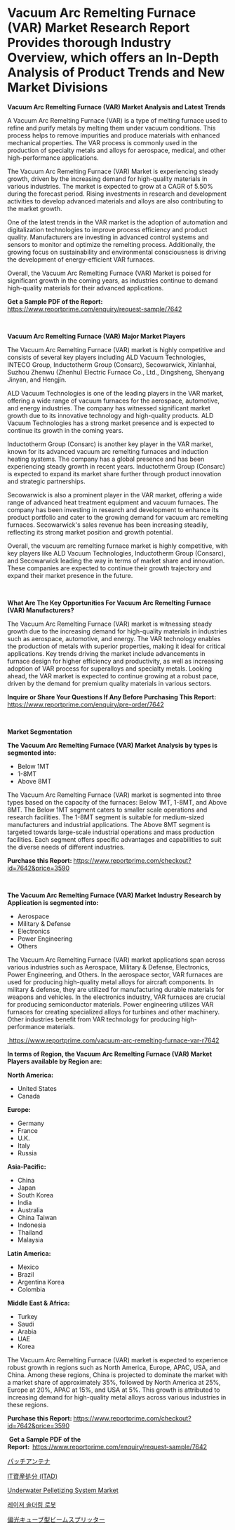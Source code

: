 <p><h1>Vacuum Arc Remelting Furnace (VAR) Market Research Report Provides thorough Industry Overview, which offers an In-Depth Analysis of Product Trends and New Market Divisions</h1></p><p><strong>Vacuum Arc Remelting Furnace (VAR) Market Analysis and Latest Trends</strong></p>
<p><p>A Vacuum Arc Remelting Furnace (VAR) is a type of melting furnace used to refine and purify metals by melting them under vacuum conditions. This process helps to remove impurities and produce materials with enhanced mechanical properties. The VAR process is commonly used in the production of specialty metals and alloys for aerospace, medical, and other high-performance applications.</p><p>The Vacuum Arc Remelting Furnace (VAR) Market is experiencing steady growth, driven by the increasing demand for high-quality materials in various industries. The market is expected to grow at a CAGR of 5.50% during the forecast period. Rising investments in research and development activities to develop advanced materials and alloys are also contributing to the market growth.</p><p>One of the latest trends in the VAR market is the adoption of automation and digitalization technologies to improve process efficiency and product quality. Manufacturers are investing in advanced control systems and sensors to monitor and optimize the remelting process. Additionally, the growing focus on sustainability and environmental consciousness is driving the development of energy-efficient VAR furnaces.</p><p>Overall, the Vacuum Arc Remelting Furnace (VAR) Market is poised for significant growth in the coming years, as industries continue to demand high-quality materials for their advanced applications.</p></p>
<p><strong>Get a Sample PDF of the Report:&nbsp;</strong> <a href="https://www.reportprime.com/enquiry/request-sample/7642">https://www.reportprime.com/enquiry/request-sample/7642</a></p>
<p>&nbsp;</p>
<p><strong>Vacuum Arc Remelting Furnace (VAR) Major Market Players</strong></p>
<p><p>The Vacuum Arc Remelting Furnace (VAR) market is highly competitive and consists of several key players including ALD Vacuum Technologies, INTECO Group, Inductotherm Group (Consarc), Secowarwick, Xinlanhai, Suzhou Zhenwu (Zhenhu) Electric Furnace Co., Ltd., Dingsheng, Shenyang Jinyan, and Hengjin.</p><p>ALD Vacuum Technologies is one of the leading players in the VAR market, offering a wide range of vacuum furnaces for the aerospace, automotive, and energy industries. The company has witnessed significant market growth due to its innovative technology and high-quality products. ALD Vacuum Technologies has a strong market presence and is expected to continue its growth in the coming years.</p><p>Inductotherm Group (Consarc) is another key player in the VAR market, known for its advanced vacuum arc remelting furnaces and induction heating systems. The company has a global presence and has been experiencing steady growth in recent years. Inductotherm Group (Consarc) is expected to expand its market share further through product innovation and strategic partnerships.</p><p>Secowarwick is also a prominent player in the VAR market, offering a wide range of advanced heat treatment equipment and vacuum furnaces. The company has been investing in research and development to enhance its product portfolio and cater to the growing demand for vacuum arc remelting furnaces. Secowarwick's sales revenue has been increasing steadily, reflecting its strong market position and growth potential.</p><p>Overall, the vacuum arc remelting furnace market is highly competitive, with key players like ALD Vacuum Technologies, Inductotherm Group (Consarc), and Secowarwick leading the way in terms of market share and innovation. These companies are expected to continue their growth trajectory and expand their market presence in the future.</p></p>
<p>&nbsp;</p>
<p><strong>What Are The Key Opportunities For Vacuum Arc Remelting Furnace (VAR) Manufacturers?</strong></p>
<p><p>The Vacuum Arc Remelting Furnace (VAR) market is witnessing steady growth due to the increasing demand for high-quality materials in industries such as aerospace, automotive, and energy. The VAR technology enables the production of metals with superior properties, making it ideal for critical applications. Key trends driving the market include advancements in furnace design for higher efficiency and productivity, as well as increasing adoption of VAR process for superalloys and specialty metals. Looking ahead, the VAR market is expected to continue growing at a robust pace, driven by the demand for premium quality materials in various sectors.</p></p>
<p><strong>Inquire or Share Your Questions If Any Before Purchasing This Report:</strong> <a href="https://www.reportprime.com/enquiry/pre-order/7642">https://www.reportprime.com/enquiry/pre-order/7642</a></p>
<p>&nbsp;</p>
<p><strong>Market Segmentation</strong></p>
<p><strong>The Vacuum Arc Remelting Furnace (VAR) Market Analysis by types is segmented into:</strong></p>
<p><ul><li>Below 1MT</li><li>1-8MT</li><li>Above 8MT</li></ul></p>
<p><p>The Vacuum Arc Remelting Furnace (VAR) market is segmented into three types based on the capacity of the furnaces: Below 1MT, 1-8MT, and Above 8MT. The Below 1MT segment caters to smaller scale operations and research facilities. The 1-8MT segment is suitable for medium-sized manufacturers and industrial applications. The Above 8MT segment is targeted towards large-scale industrial operations and mass production facilities. Each segment offers specific advantages and capabilities to suit the diverse needs of different industries.</p></p>
<p><strong>Purchase this Report:&nbsp;</strong><a href="https://www.reportprime.com/checkout?id=7642&price=3590">https://www.reportprime.com/checkout?id=7642&price=3590</a></p>
<p>&nbsp;</p>
<p><strong>The Vacuum Arc Remelting Furnace (VAR) Market Industry Research by Application is segmented into:</strong></p>
<p><ul><li>Aerospace</li><li>Military & Defense</li><li>Electronics</li><li>Power Engineering</li><li>Others</li></ul></p>
<p><p>The Vacuum Arc Remelting Furnace (VAR) market applications span across various industries such as Aerospace, Military & Defense, Electronics, Power Engineering, and Others. In the aerospace sector, VAR furnaces are used for producing high-quality metal alloys for aircraft components. In military & defense, they are utilized for manufacturing durable materials for weapons and vehicles. In the electronics industry, VAR furnaces are crucial for producing semiconductor materials. Power engineering utilizes VAR furnaces for creating specialized alloys for turbines and other machinery. Other industries benefit from VAR technology for producing high-performance materials.</p></p>
<p><a href="https://www.reportprime.com/vacuum-arc-remelting-furnace-var-r7642">&nbsp;https://www.reportprime.com/vacuum-arc-remelting-furnace-var-r7642</a></p>
<p><strong>In terms of Region, the Vacuum Arc Remelting Furnace (VAR) Market Players available by Region are:</strong></p>
<p>
    <p> <strong> North America: </strong>
        <ul>
            <li>United States</li>
            <li>Canada</li>
        </ul>
        </p> 
    <p> <strong> Europe: </strong>
        <ul>
            <li>Germany</li>
            <li>France</li>
            <li>U.K.</li>
            <li>Italy</li>
            <li>Russia</li>
        </ul>
        </p> 
    <p> <strong> Asia-Pacific: </strong>
        <ul>
            <li>China</li>
            <li>Japan</li>
            <li>South Korea</li>
            <li>India</li>
            <li>Australia</li>
            <li>China Taiwan</li>
            <li>Indonesia</li>
            <li>Thailand</li>
            <li>Malaysia</li>
        </ul>
        </p> 
    <p> <strong> Latin America: </strong>
        <ul>
            <li>Mexico</li>
            <li>Brazil</li>
            <li>Argentina Korea</li>
            <li>Colombia</li>
        </ul>
        </p> 
    <p> <strong> Middle East & Africa: </strong>
        <ul>
            <li>Turkey</li>
            <li>Saudi</li>
            <li>Arabia</li>
            <li>UAE</li>
            <li>Korea</li>
        </ul>
    </p>
    </p>
<p><p>The Vacuum Arc Remelting Furnace (VAR) market is expected to experience robust growth in regions such as North America, Europe, APAC, USA, and China. Among these regions, China is projected to dominate the market with a market share of approximately 35%, followed by North America at 25%, Europe at 20%, APAC at 15%, and USA at 5%. This growth is attributed to increasing demand for high-quality metal alloys across various industries in these regions.</p></p>
<p><strong>Purchase this Report: </strong><a href="https://www.reportprime.com/checkout?id=7642&price=3590">https://www.reportprime.com/checkout?id=7642&price=3590</a></p>
<p>&nbsp;<strong>Get a Sample PDF of the Report:&nbsp;&nbsp;</strong><a href="https://www.reportprime.com/enquiry/request-sample/7642">https://www.reportprime.com/enquiry/request-sample/7642</a></p>
<p><strong></strong></p>
<p><p><a href="https://github.com/ReyesKohler20231/Market-Research-Report-List-1/blob/main/703871726436.md">パッチアンテナ</a></p><p><a href="https://medium.com/@shawnsmihv6/it%E3%82%A2%E3%82%BB%E3%83%83%E3%83%88%E5%BB%83%E6%A3%84-itad-%E5%B8%82%E5%A0%B4-%E7%AB%B6%E4%BA%89%E5%88%86%E6%9E%90-%E5%B8%82%E5%A0%B4%E5%8B%95%E5%90%91-2031%E5%B9%B4%E3%81%BE%E3%81%A7%E3%81%AE%E4%BA%88%E6%B8%AC-219eefc496f6">IT資産処分 (ITAD)</a></p><p><a href="https://github.com/sonuprakash1/Market-Research-Report-List-2/blob/main/underwater-pelletizing-system-market.md">Underwater Pelletizing System Market</a></p><p><a href="https://medium.com/@emmamoy1/%EB%A0%88%EC%9D%B4%EC%A0%80-%EA%B8%88%EC%86%8D%EC%9A%A9%EC%A0%91-%EB%A1%9C%EB%B4%87-%EC%8B%9C%EC%9E%A5-%EA%B2%BD%EC%9F%81-%EB%B6%84%EC%84%9D-%EC%8B%9C%EC%9E%A5-%EB%8F%99%ED%96%A5-%EB%B0%8F-2031%EB%85%84%EA%B9%8C%EC%A7%80%EC%9D%98-%EC%98%88%EC%B8%A1-086d3572971b">레이저 솔더링 로봇</a></p><p><a href="https://github.com/adcxff01450218/Market-Research-Report-List-1/blob/main/335304726417.md">偏光キューブ型ビームスプリッター</a></p></p>